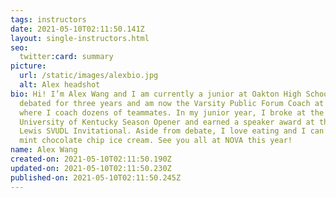 ```yaml
---
tags: instructors
date: 2021-05-10T02:11:50.141Z
layout: single-instructors.html
seo:
  twitter:card: summary
picture:
  url: /static/images/alexbio.jpg
  alt: Alex headshot
bio: Hi! I’m Alex Wang and I am currently a junior at Oakton High School. I’ve
  debated for three years and am now the Varsity Public Forum Coach at Oakton
  where I coach dozens of teammates. In my junior year, I broke at the
  University of Kentucky Season Opener and earned a speaker award at the John
  Lewis SVUDL Invitational. Aside from debate, I love eating and I can’t stand
  mint chocolate chip ice cream. See you all at NOVA this year!
name: Alex Wang
created-on: 2021-05-10T02:11:50.190Z
updated-on: 2021-05-10T02:11:50.230Z
published-on: 2021-05-10T02:11:50.245Z
---
```

